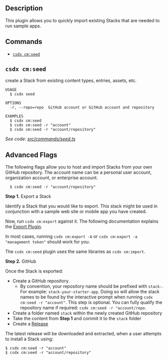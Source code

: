 ## Description
This plugin allows you to quickly import existing Stacks that are needed to run sample apps.

<!-- usagestop -->
## Commands
<!-- commands -->
* [`csdx cm:seed`](#csdx-seed)

## `csdx cm:seed`

create a Stack from existing content types, entries, assets, etc.

```
USAGE
  $ csdx seed

OPTIONS
  -r, --repo=repo  GitHub account or GitHub account and repository

EXAMPLES
  $ csdx cm:seed
  $ csdx cm:seed -r "account"
  $ csdx cm:seed -r "account/repository"
```

_See code: [src/commands/seed.ts](https://github.com/contentstack/cli/packages/contentstack-seed/blob/v1.0.5/src/commands/cm/seed.ts)_
<!-- commandsstop -->

## Advanced Flags
The following flags allow you to host and import Stacks from your own GitHub repository.
The account name can be a personal user account, organization account, or enterprise account.

```
  $ csdx cm:seed -r "account/repository"
```

**Step 1.** Export a Stack 

Identify a Stack that you would like to export.
This stack might be used in conjunction with a sample web site or mobile app you have created.

Now, run `csdx cm:export` against it. The following documentation explains the [Export Plugin](https://www.contentstack.com/docs/developers/cli/export-content-using-cli/).

In most cases, running `csdx cm:export -A` or `csdx cm:export -a "management token"` should work for you.

The `csdx cm:seed` plugin uses the same libraries as `csdx cm:import`.

**Step 2.** GitHub

Once the Stack is exported:

* Create a GitHub repository.
    * By convention, your repository name should be prefixed with `stack-`. For example: `stack-your-starter-app`.
      Doing so will allow the stack names to be found by the interactive prompt when running `csdx cm:seed -r "account"`.
      This step is optional. You can fully qualify the repository name if required: `csdx cm:seed -r "account/repo`.
* Create a folder named `stack` within the newly created GitHub repository
* Take the content from **Step 1** and commit it to the `stack` folder
* Create a [Release](https://docs.github.com/en/free-pro-team@latest/github/administering-a-repository/managing-releases-in-a-repository)

The latest release will be downloaded and extracted, when a user attempts to install a Stack using:

```
$ csdx cm:seed -r "account"
$ csdx cm:seed -r "account/repository"
```
